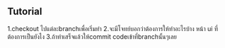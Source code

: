 ## Tutorial

1.checkout ไปแต่ละbranchเพื่อเริ่มทำ
2.จะมีโจทย์บอกว่าต้องการให้ทำอะไรบ้าง หน้า ui ที่ต้องการเป็นยังไง
3.ถ้าทำเสร็จแล้วให้commit codeเข้าที่branchนั้นๆเลย
